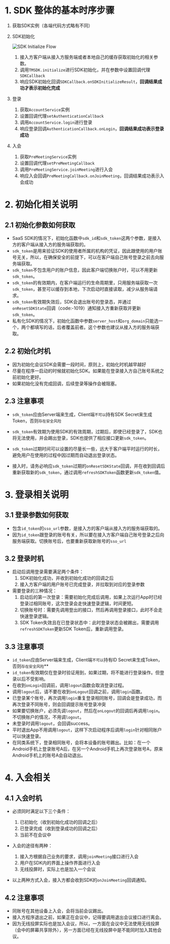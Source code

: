 # 1. SDK 整体的基本时序步骤
1. 获取SDK实例（各端代码方式略有不同）

2. SDK初始化
    
    ![SDK Initialize Flow](images/image-1623296733287.png)
    
    1. 接入方客户端从接入方服务端或者本地自己的缓存获取初始化的相关参数。
    2. 调用`TMSDK.initialize`进行SDK初始化，并在参数中设置回调代理`SDKCallback`
    3. 响应SDK初始化回调`SDKCallback.onSDKInitializeResult`，**回调结果成功才表示初始化完成**
    
3. 登录
    1. 获取`AccountService`实例
    2. 设置回调代理`setAuthenticationCallback`
    3. 调用`AccountService.login`进行登录
    4. 响应登录回调`AuthenticationCallback.onLogin`，**回调结果成功表示登录成功**
    
4. 入会
    1. 获取`PreMeetingService`实例
    2. 设置回调代理`setPreMeetingCallback`
    3. 调用`PreMeetingService.joinMeeting`进行入会
    4. 响应入会回调`PreMeetingCallback.onJoinMeeting`，回调结果成功表示入会成功




# 2. 初始化相关说明

## 2.1 初始化参数如何获取

* SaaS SDK的情况下，初始化函数中`sdk_id`和`sdk_token`这两个参数，是接入方的客户端从接入方的服务端获取的。
* `sdk_token`是用来验证SDK的使用者所属的机构的凭证，因此跟使用的用户账号无关，所以，在确保安全的前提下，可以在客户端自己账号登录之前去向服务端获取。
* `sdk_token`不包含用户的账户信息，因此客户端切换账户时，可以不用更新`sdk_token`。
* `sdk_token`的有效期内，在客户端运行的生命周期里，只用服务端获取一次`sdk_token`，甚至可以缓存到本地，下次启动时直接读取，减少从服务端请求。
* `sdk_token`有效期失效后，SDK会退出账号的登录态，并通过`onResetSDKState`回调（code:-1019）通知接入方重新获取并更新`sdk_token`。
* 私有化SDK的情况下，初始化函数中参数`server_host`和`org_domain`只能选一个，两个都填写的话，后者覆盖前者。这个参数也建议从接入方的服务端获取。




## 2.2 初始化时机
* 因为初始化会议SDK会需要一段时间，原则上，初始化时机越早越好
* 尽量在程序一启动的时候就初始化SDK。如果能在登录接入方自己账号系统之前初始化更好。
* 如果初始化没有完成回调，后续登录等操作会被阻塞。




## 2.3 注意事项
* `sdk_token`应由Server端来生成，Client端`不可以`持有SDK Secret来生成Token，否则`存在安全风险`

* `sdk_token`有效期为使用SDK的有效周期，过期后，即使已经登录了，SDK也将无法使用，并会踢出登录，SDK也提供了相应接口更新`sdk_token`。

* `sdk_token`过期时间可以设置的尽量长一些，远大于客户端平时运行的时长，避免用户在使用的过程中因过期而自动退出登录状态。

* 接入时，请务必响应`sdk_token`过期的`onResetSDKState`回调，并在收到回调后重新获取新的`sdk_token`，通过调用`refreshSDKToken`函数更新`sdk_token`值。



# 3. 登录相关说明

## 3.1 登录参数如何获取

* 包含`id_token`的`sso_url`参数，是接入方的客户端从接入方的服务端获取的。
* 因为`id_token`跟登录的账号有关，所以要在接入方客户端自己账号登录之后向服务端获取。切换账号后，也要重新获取新账号的`sso_url`



## 3.2 登录时机

* 启动后调用登录需要满足两个条件：
   1. SDK初始化成功，并收到初始化成功的回调之后
   2. 接入方客户端的用户账号已完成登录，并拉取到对应的登录参数
* 需要登录的三种情况：
   1. 启动后的第一次登录：需要初始化完成后调用，如果上次运行App时已经登录过相同账号，这次登录会走快速登录逻辑，时间更短。
   2. 切换账号时：需要先调用登出的接口，然后再调用登录接口，此时不会走快速登录逻辑。
   2. SDK Token失效且在已登录状态中：此时登录状态会被踢出，需要调用`refreshSDKToken`更新SDK Token后，重新调用登录。




## 3.3 注意事项
- `id_token`应由Server端来生成，Client端`不可以`持有ID Secret来生成Token，否则`存在安全风险`**
- `id_token`有效期仅在登录时验证用到，如果过期，将不能进行登录操作。但登录以后不受影响。
- 在收到`onLogin`回调前，调用`logout`函数会取消登录过程。
- 调用`logout`后，请不要在收到`onLogout`回调之前，调用`login`函数。
- 已登录某个账号，再次调用`login`重复登录相同账号，回调会是登录成功，而再次登录不同账号，则会回调提示账号登录冲突
- 如果要切换账户，必须先调`logout`，然后在`onLogout`的回调后再调用`login`。不切换账户的情况，不用调`logout`。
- 未登录时调用`logout`，会回调success。
- 平时退出App不用调用`logout`，这样下次启动程序后调用`login`针对相同账户可以快速登录。 
- 在同类系统下，登录相同账号，会将本设备的账号踢出。比如：在一个Android手机上登录账号A后，在另一个Android手机上再次登录账号A，原来Android手机上的账号A会自动退出。




# 4. 入会相关

## 4.1 入会时机

* 必须同时满足以下三个条件：
  1. 已初始化（收到初始化成功的回调之后）
  2. 已登录完成（收到登录成功的回调之后）
  3. 当前不在会议中

* 入会的途径有两种：
  1. 接入方根据自己业务的要求，调用`joinMeeting`接口进行入会
  2. 用户在SDK内的界面上操作界面进行入会
  3. 无线投屏时，实际上也是加入一个会议
* 以上两种方式入会，接入方都会收到SDK的`onJoinMeeting`回调通知。



## 4.2 注意事项

* 同账号在其他设备上入会，会将当前会议踢出。
* 接入方程序退出之前，如果正在会议中，记得要调用退出会议接口进行离会。
* 因为无线投屏实际也是加入会议，所以，一方面在会议中无法使用无线投屏（会中的屏幕共享除外），另一方面已经在无线投屏中是不能同时加入其他会议。

